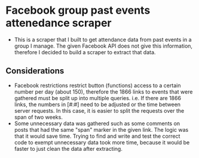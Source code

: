 # Facebook group past events attenedance scraper
  - This is a scraper that I built to get attendance data from past events in a group I manage. The given Facebook API does not give this information, 
    therefore I decided to build a scraper to extract that data.
## Considerations
  - Facebook restrictions restrict button (functions) access to a certain number per day (about 150), therefore the 1866 links to events that were gathered must be split up into 
    multiple queries. i.e. If there are 1866 links, the numbers in [#:#] need to be adjusted or the time between server requests.
    In this case, it is easier to split the requests over the span of two weeks. 
  - Some unnecessary data was gathered such as some comments on posts that had the same "span" marker in the given link. 
    The logic was that it would save time. Trying to find and write and test the correct code to exempt unnecessary data took more time, because it would be faster to just clean the data after extracting.
   
